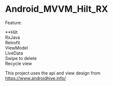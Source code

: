 # Android_MVVM_Hilt_RX

Feature: 

**Hilt <br>
RxJava <br>
Retrofit <br>
ViewModel <br>
LiveData <br>
Swipe to delete <br>
Recycle view



This project uses the api and view design from https://www.androidhive.info/
